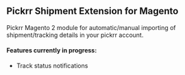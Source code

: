 ## Pickrr Shipment Extension for Magento

Pickrr Magento 2 module for automatic/manual importing of shipment/tracking details in your pickrr account.

#### Features currently in progress: 
* Track status notifications
